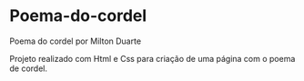 # Poema-do-cordel
Poema do cordel por Milton Duarte

Projeto realizado com Html e Css para criação de uma página com o poema de cordel.
